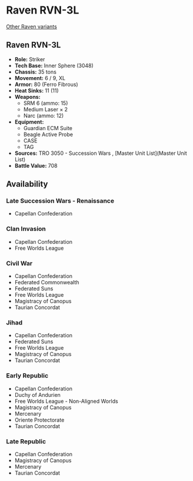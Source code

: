 # Raven RVN-3L 

[Other Raven variants](../raven.md) 

## Raven RVN-3L 

- **Role:** Striker 
- **Tech Base:** Inner Sphere (3048) 
- **Chassis:** 35 tons 
- **Movement:** 6 / 9, XL 
- **Armor:** 80 (Ferro Fibrous) 
- **Heat Sinks:** 11 (11) 
- **Weapons:** 
  - SRM 6 (ammo: 15) 
  - Medium Laser × 2 
  - Narc (ammo: 12) 
- **Equipment:** 
  - Guardian ECM Suite 
  - Beagle Active Probe 
  - CASE 
  - TAG 
- **Sources:** TRO 3050 - Succession Wars , [Master Unit List](Master Unit List) 
- **Battle Value:** 708 

## Availability 

### Late Succession Wars - Renaissance 

- Capellan Confederation 

### Clan Invasion 

- Capellan Confederation 
- Free Worlds League 

### Civil War 

- Capellan Confederation 
- Federated Commonwealth 
- Federated Suns 
- Free Worlds League 
- Magistracy of Canopus 
- Taurian Concordat 

### Jihad 

- Capellan Confederation 
- Federated Suns 
- Free Worlds League 
- Magistracy of Canopus 
- Taurian Concordat 

### Early Republic 

- Capellan Confederation 
- Duchy of Andurien 
- Free Worlds League - Non-Aligned Worlds 
- Magistracy of Canopus 
- Mercenary 
- Oriente Protectorate 
- Taurian Concordat 

### Late Republic 

- Capellan Confederation 
- Magistracy of Canopus 
- Mercenary 
- Taurian Concordat 

